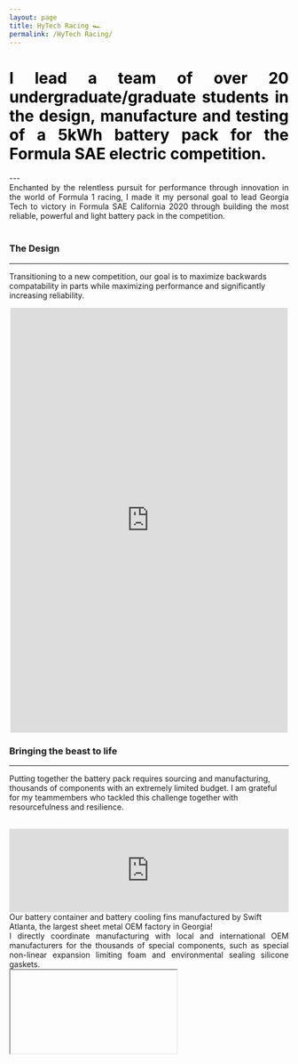 ```yaml
---
layout: page
title: HyTech Racing 🏎
permalink: /HyTech Racing/
---
```

<h1 style="color: #5e9ca0; text-align: justify;"><span style="color: #000000;">
  I lead a team of over 20 undergraduate/graduate students in the design, manufacture and testing of a 5kWh battery pack for the Formula SAE electric competition.</span></h1>
---
<div align="justify">Enchanted by the relentless pursuit for performance through innovation in the world of
  Formula 1 racing, I made it my personal goal to lead Georgia Tech to victory in
  Formula SAE California 2020 through building the most reliable, powerful and light battery pack in the competition.</div>
  <br />


### The Design
---
Transitioning to a new competition, our goal is to maximize backwards compatability in parts while maximizing performance and significantly increasing reliability.


<center>
  <iframe src="https://www.facebook.com/plugins/post.php?href=https%3A%2F%2Fwww.facebook.com%2FHyTechRacing%2Fposts%2F2506645326071881&width=500"
width="500" height="764" style="border:none;overflow:hidden" scrolling="no" frameborder="0" allowTransparency="true" allow="encrypted-media"></iframe>
</center>



### Bringing the beast to life
---
Putting together the battery pack requires sourcing and manufacturing, thousands of components with an extremely limited budget.
 I am grateful for my teammembers who tackled this challenge together with resourcefulness and resilience.

<br />

<iframe src="https://masteranson.github.io/jekyll-slideshow/slides/my-pics2.html" width="100%" style="border: none;" onload="resizeIframe(this)"></iframe>
<figcaption>Our battery container and battery cooling fins manufactured by Swift Atlanta, the largest sheet metal OEM factory in Georgia!</figcaption>

<div align="justify">I directly coordinate manufacturing with
local and international OEM manufacturers for the thousands of special components,
such as special non-linear expansion limiting foam and environmental sealing silicone gaskets.</div>


<iframe src="https://masteranson.github.io/jekyll-slideshow/slides/my-pics31

<div align="justify">On site negotiation for custom <img width="auto" height="auto" src="https://render.githubusercontent.com/render/math?math=LiCoO_%7B2%7D">
pouch cells in Dongguan, China. We were able to secure a deal for a small production run,
where a custom electrode cutting die was required and a modification to their electrode stacking schedule.</div>

<br />

Ultimately, the competition transitioned to an 'online' event format. Along with school cancellation, I was unable to complete the pack as of {{ site.time | date: '%b %d, %Y' }}.
You can check the team out on: [HyTech Racing](http://hytechracing.gatech.edu)
